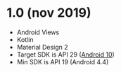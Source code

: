 # 1.0 (nov 2019)

- Android Views
- Kotlin
- Material Design 2
- Target SDK is API 29 ([Android 10](https://developer.android.com/tools/releases/platforms#10))
- Min SDK is API 19 (Android 4.4)